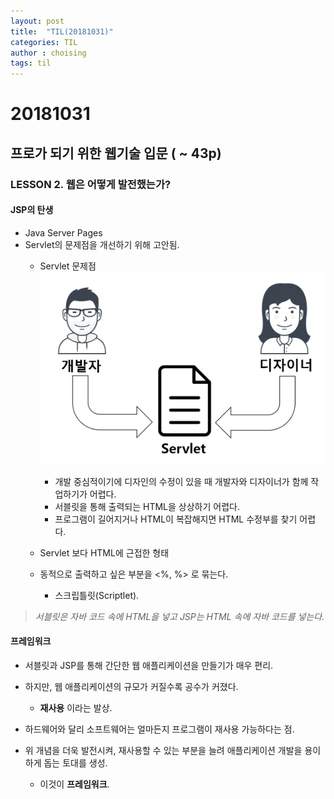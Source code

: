 ```yaml
---
layout: post
title:  "TIL(20181031)"
categories: TIL
author : choising
tags: til
---
```


# 20181031

## 프로가 되기 위한 웹기술 입문 ( ~ 43p)

### LESSON 2. 웹은 어떻게 발전했는가?

#### JSP의 탄생

- Java Server Pages
- Servlet의 문제점을 개선하기 위해 고안됨.
    - Servlet 문제점
        ![ServletJSP](https://github.com/Oraindrop/oraindrop.github.io/blob/master/assets/_img/ServletJSP.png?raw=true)

        - 개발 중심적이기에 디자인의 수정이 있을 때 개발자와 디자이너가 함께 작업하기가 어렵다.
        - 서블릿을 통해 출력되는 HTML을 상상하기 어렵다.
        - 프로그램이 길어지거나 HTML이 복잡해지면 HTML 수정부를 찾기 어렵다.
    
    - Servlet 보다 HTML에 근접한 형태
    - 동적으로 출력하고 싶은 부분을 <%, %> 로 묶는다.
        - 스크립틀릿(Scriptlet).
    
> *서블릿은 자바 코드 속에 HTML을 넣고 JSP는 HTML 속에 자바 코드를 넣는다.*

#### 프레임워크

- 서블릿과 JSP를 통해 간단한 웹 애플리케이션을 만들기가 매우 편리.
- 하지만, 웹 애플리케이션의 규모가 커질수록 공수가 커졌다.
    - **재사용** 이라는 발상.

- 하드웨어와 달리 소프트웨어는 얼마든지 프로그램이 재사용 가능하다는 점.
- 위 개념을 더욱 발전시켜, 재사용할 수 있는 부분을 늘려 애플리케이션 개발을 용이하게 돕는 토대를 생성.
    - 이것이 **프레임워크**.
<br><br>
